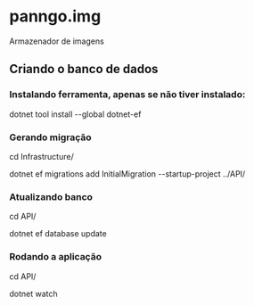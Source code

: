 # panngo.img
Armazenador de imagens

## Criando o banco de dados
### Instalando ferramenta, apenas se não tiver instalado:
dotnet tool install --global dotnet-ef

### Gerando migração
cd Infrastructure/

dotnet ef migrations add InitialMigration --startup-project ../API/

### Atualizando banco
cd API/

dotnet ef database update

### Rodando a aplicação
cd API/

dotnet watch